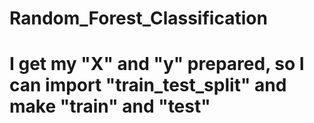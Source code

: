 # Random_Forest_Classification
# I get my "X" and "y" prepared, so I can import "train_test_split" and make "train" and "test" 
